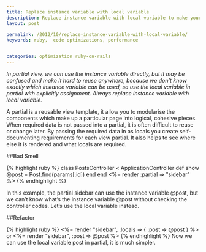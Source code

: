 ```yaml
---
title: Replace instance variable with local variable
description: Replace instance variable with local variable to make your code more optimized
layout: post

permalink: /2012/10/replace-instance-variable-with-local-variable/
keywords: ruby,  code optimizations, performance


categories: optimization ruby-on-rails
---
```


<em>In partial view, we can use the instance variable directly, but it may be confused and make it hard to reuse anywhere, because we don’t know exactly which instance variable can be used, so use the local variable in partial with explicitly assignment. Always replace instance variable with local variable.</em>

A partial is a reusable view template, it allow you to modularise the components which make up a particular page into logical, cohesive pieces. When required data is not passed into a partial, it is often difficult to reuse or change later.
By passing the required data in as locals you create self-documenting requirements for each view partial. It also helps to see where else it is rendered and what locals are required.

##Bad Smell

{% highlight ruby %}
class PostsController < ApplicationController
  def show
    @post = Post.find(params[:id])
  end
end
<%= render :partial => "sidebar" %>
{% endhighlight %}


In this example, the partial sidebar can use the instance variable @post, but we can’t know what’s the instance variable @post without checking the controller codes. Let’s use the local variable instead.

##Refactor

{% highlight ruby %}
<%= render "sidebar", :locals => { :post => @post } %>
or
<%= render "sidebar", :post => @post %>
{% endhighlight %}
Now we can use the local variable post in partial, it is much simpler.
